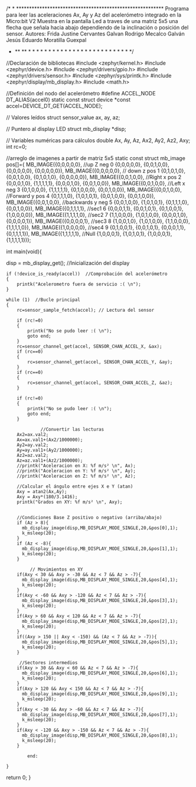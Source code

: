 /* * *********************************************************
Programa para leer las aceleraciones Ax, Ay y Az del acelerómetro integrado en la Micro:bit V2
Muestra en la pantalla Led a traves de una matriz 5x5 una flecha que señala hacia abajo dependiendo de la inclinación o posición del sensor. 
Autores: Frida Justine Cervantes Galvan
         Rodrigo Mecalco Galván
         Jesús Eduardo Moratilla Guexpal

* ** ** * * * * * * * * * * * * * * * * * * * * * * * * * */

//Declaración de bibliotecas
#include <zephyr/kernel.h>
#include <zephyr/device.h>
#include <zephyr/drivers/gpio.h>
#include <zephyr/drivers/sensor.h>
#include <zephyr/sys/printk.h>
#include <zephyr/display/mb_display.h>
#include <math.h>

//Definición del nodo del acelerómetro
#define ACCEL_NODE DT_ALIAS(accel0)
static const struct device *const accel=DEVICE_DT_GET(ACCEL_NODE);

// Valores leídos
struct sensor_value ax, ay, az;

// Puntero al display LED
struct mb_display *disp;

// Variables numéricas para cálculos
double Ax, Ay, Az, Ax2, Ay2, Az2, Axy;
int rc=0;

//arreglo de imagenes a partir de matriz 5x5
static const struct mb_image pos[]={
                                     MB_IMAGE({0,0,0,0,0}, //up  Z neg 0 
                                              {0,0,0,0,0},
                                              {0,0,1,0,0},
                                              {0,0,0,0,0},
                                              {0,0,0,0,0}),
                                     MB_IMAGE({0,0,0,0,0}, // down z pos 1
                                              {0,1,0,1,0},
                                              {0,0,1,0,0},
                                              {0,1,0,1,0},
                                              {0,0,0,0,0}),
                                     MB_IMAGE({0,0,1,0,0}, //Right x pos 2
                                              {0,0,0,1,0},
                                              {1,1,1,1,1},
                                              {0,0,0,1,0},
                                              {0,0,1,0,0}),
                                     MB_IMAGE({0,0,1,0,0}, //Left x neg 3
                                              {0,1,0,0,0},
                                              {1,1,1,1,1},
                                              {0,1,0,0,0},
                                              {0,0,1,0,0}),
                                     MB_IMAGE({0,0,1,0,0}, //Forward y pos 4
                                              {0,1,1,1,0},
                                              {1,0,1,0,1},
                                              {0,0,1,0,0},
                                              {0,0,1,0,0}),
                                     MB_IMAGE({0,0,1,0,0}, //backwards y neg 5
                                              {0,0,1,0,0},
                                              {1,0,1,0,1},
                                              {0,1,1,1,0},
                                              {0,0,1,0,0}),
                                     MB_IMAGE({0,1,1,1,1}, //sec1 6
                                              {0,0,0,1,1},
                                              {0,0,1,0,1},
                                              {0,1,0,0,1},
                                              {1,0,0,0,0}),
                                     MB_IMAGE({1,1,1,1,0}, //sec2 7
                                              {1,1,0,0,0},
                                              {1,0,1,0,0},
                                              {0,0,0,1,0},
                                              {0,0,0,0,1}),
                                     MB_IMAGE({0,0,0,0,1}, //sec3 8
                                              {1,0,0,1,0},
                                              {1,0,1,0,0},
                                              {1,1,0,0,0},
                                              {1,1,1,1,0}),
                                     MB_IMAGE({1,0,0,0,0}, //sec4 9
                                              {0,1,0,0,1},
                                              {0,0,1,0,1},
                                              {0,0,0,1,1},
                                              {0,1,1,1,1}),
                                     MB_IMAGE({1,1,1,1,1}, //Null
                                              {1,0,0,0,1},
                                              {1,0,1,0,1},
                                              {1,0,0,0,1},
                                              {1,1,1,1,1})};



int main(void){
  
  disp = mb_display_get(); //Inicialización del display
  
	if (!device_is_ready(accel))  //Comprobación del acelerómetro
	{
		printk("Acelerometro fuera de servicio :( \n");
	}

	while (1)  //Bucle principal
	{
		rc=sensor_sample_fetch(accel); // Lectura del sensor
		
		if (rc!=0)
		{
			printk("No se pudo leer :( \n");
			goto end;
		}
		rc=sensor_channel_get(accel, SENSOR_CHAN_ACCEL_X, &ax);
		if (rc==0)
		{
			rc=sensor_channel_get(accel, SENSOR_CHAN_ACCEL_Y, &ay);	
		}
		if (rc==0)
		{
			rc=sensor_channel_get(accel, SENSOR_CHAN_ACCEL_Z, &az);	
		}
		
		if (rc!=0)
		{
			printk("No se pudo leer :( \n");
			goto end;
		}
		
                 //Convertir las lecturas
		Ax2=ax.val2;
		Ax=ax.val1+(Ax2/1000000);
		Ay2=ay.val2;
		Ay=ay.val1+(Ay2/1000000);
		Az2=az.val2;
		Az=az.val1+(Az2/1000000);
		//printk("Aceleracion en X: %f m/s² \n", Ax);
		//printk("Aceleracion en Y: %f m/s² \n", Ay);
		//printk("Aceleracion en Z: %f m/s² \n", Az);
		
		//Calcular el ángulo entre ejes X e Y (atan)
		Axy = atan2(Ax,Ay);
		Axy = Axy*(180/3.1416);
		printk("Grados en XY: %f m/s² \n", Axy);
		
		
		//Condiciones Base Z positivo o negativo (arriba/abajo)
		if (Az > 8){
		  mb_display_image(disp,MB_DISPLAY_MODE_SINGLE,20,&pos[0],1);
		  k_msleep(20);
		}
		if (Az < -8){
		  mb_display_image(disp,MB_DISPLAY_MODE_SINGLE,20,&pos[1],1);
		  k_msleep(20);
		}
		
	         // Movimientos en XY 
		if(Axy < 30 && Axy > -30 && Az < 7 && Az > -7){
		  mb_display_image(disp,MB_DISPLAY_MODE_SINGLE,20,&pos[4],1);
		  k_msleep(20);
		} 
		if(Axy < -60 && Axy > -120 && Az < 7 && Az > -7){
		  mb_display_image(disp,MB_DISPLAY_MODE_SINGLE,20,&pos[3],1);
		  k_msleep(20);
		}
		if(Axy > 60 && Axy < 120 && Az < 7 && Az > -7){
		  mb_display_image(disp,MB_DISPLAY_MODE_SINGLE,20,&pos[2],1);
		  k_msleep(20);
		} 
		if((Axy > 150 || Axy < -150) && (Az < 7 && Az > -7)){
		  mb_display_image(disp,MB_DISPLAY_MODE_SINGLE,20,&pos[5],1);
		  k_msleep(20);
		}
		
		 //Sectores intermedios
		if(Axy > 30 && Axy < 60 && Az < 7 && Az > -7){
		  mb_display_image(disp,MB_DISPLAY_MODE_SINGLE,20,&pos[6],1);
		  k_msleep(20);
		} 
		if(Axy > 120 && Axy < 150 && Az < 7 && Az > -7){
		  mb_display_image(disp,MB_DISPLAY_MODE_SINGLE,20,&pos[9],1);
		  k_msleep(20);
		}
		if(Axy < -30 && Axy > -60 && Az < 7 && Az > -7){
		  mb_display_image(disp,MB_DISPLAY_MODE_SINGLE,20,&pos[7],1);
		  k_msleep(20);
		} 
		if(Axy < -120 && Axy > -150 && Az < 7 && Az > -7){
		  mb_display_image(disp,MB_DISPLAY_MODE_SINGLE,20,&pos[8],1);
		  k_msleep(20);
		} 
	      
	        end:

	}

return 0;
}
